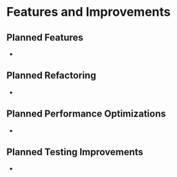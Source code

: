 # Features and Improvements

## Planned Features
-

## Planned Refactoring
-

## Planned Performance Optimizations
-

## Planned Testing Improvements
-
